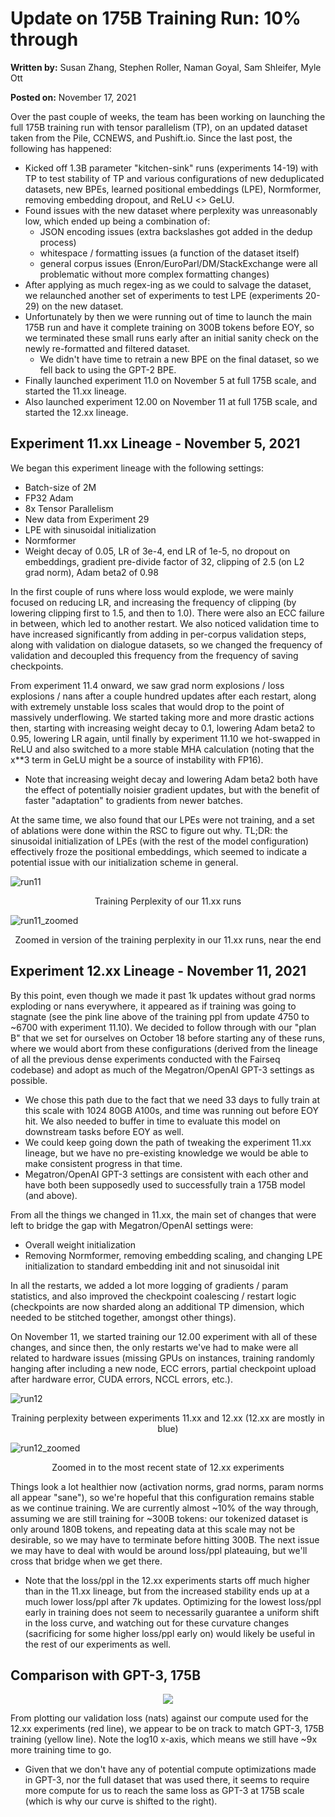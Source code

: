 # Update on 175B Training Run: 10% through
**Written by:** Susan Zhang, Stephen Roller, Naman Goyal, Sam Shleifer, Myle Ott

**Posted on:** November 17, 2021

Over the past couple of weeks, the team has been working on launching the full 175B training run with tensor parallelism (TP), on an updated dataset taken from the Pile, CCNEWS, and Pushift.io.   Since the last post, the following has happened:

* Kicked off 1.3B parameter "kitchen-sink" runs (experiments 14-19) with TP to test stability of TP and various configurations of new deduplicated datasets, new BPEs, learned positional embeddings (LPE), Normformer, removing embedding dropout, and ReLU <> GeLU.
* Found issues with the new dataset where perplexity was unreasonably low, which ended up being a combination of:
  * JSON encoding issues (extra backslashes got added in the dedup process)
  * whitespace / formatting issues (a function of the dataset itself)
  * general corpus issues (Enron/EuroParl/DM/StackExchange were all problematic without more complex formatting changes)
* After applying as much regex-ing as we could to salvage the dataset, we relaunched another set of experiments to test LPE (experiments 20-29) on the new dataset.
* Unfortunately by then we were running out of time to launch the main 175B run and have it complete training on 300B tokens before EOY, so we terminated these small runs early after an initial sanity check on the newly re-formatted and filtered dataset.
  * We didn't have time to retrain a new BPE on the final dataset, so we fell back to using the GPT-2 BPE.
* Finally launched experiment 11.0 on November 5 at full 175B scale, and started the 11.xx lineage.
* Also launched experiment 12.00 on November 11 at full 175B scale, and started the 12.xx lineage.

## Experiment 11.xx Lineage - November 5, 2021
We began this experiment lineage with the following settings:
* Batch-size of 2M
* FP32 Adam
* 8x Tensor Parallelism
* New data from Experiment 29
* LPE with sinusoidal initialization
* Normformer
* Weight decay of 0.05, LR of 3e-4, end LR of 1e-5, no dropout on embeddings, gradient pre-divide factor of 32, clipping of 2.5 (on L2 grad norm), Adam beta2 of 0.98

In the first couple of runs where loss would explode, we were mainly focused on reducing LR, and increasing the frequency of clipping (by lowering clipping first to 1.5, and then to 1.0).  There were also an ECC failure in between, which led to another restart.  We also noticed validation time to have increased significantly from adding in per-corpus validation steps, along with validation on dialogue datasets, so we changed the frequency of validation and decoupled this frequency from the frequency of saving checkpoints.

From experiment 11.4 onward, we saw grad norm explosions / loss explosions / nans after a couple hundred updates after each restart, along with extremely unstable loss scales that would drop to the point of massively underflowing. We started taking more and more drastic actions then, starting with increasing weight decay to 0.1, lowering Adam beta2 to 0.95, lowering LR again, until finally by experiment 11.10 we hot-swapped in ReLU and also switched to a more stable MHA calculation (noting that the x**3 term in GeLU might be a source of instability with FP16).
* Note that increasing weight decay and lowering Adam beta2 both have the effect of potentially noisier gradient updates, but with the benefit of faster "adaptation" to gradients from newer batches.

At the same time, we also found that our LPEs were not training, and a set of ablations were done within the RSC to figure out why.  TL;DR: the sinusoidal initialization of LPEs (with the rest of the model configuration) effectively froze the positional embeddings, which seemed to indicate a potential issue with our initialization scheme in general.

![run11](./images/run11.jpeg)
<p align="center">Training Perplexity of our 11.xx runs</p>

![run11_zoomed](./images/run11_zoomed.jpeg)
<p align="center">Zoomed in version of the training perplexity in our 11.xx runs, near the end</p>

## Experiment 12.xx Lineage - November 11, 2021

By this point, even though we made it past 1k updates without grad norms exploding or nans everywhere, it appeared as if training was going to stagnate (see the pink line above of the training ppl from update 4750 to ~6700 with experiment 11.10). We decided to follow through with our "plan B" that we set for ourselves on October 18 before starting any of these runs, where we would abort from these configurations (derived from the lineage of all the previous dense experiments conducted with the Fairseq codebase) and adopt as much of the Megatron/OpenAI GPT-3 settings as possible.

* We chose this path due to the fact that we need 33 days to fully train at this scale with 1024 80GB A100s, and time was running out before EOY hit.  We also needed to buffer in time to evaluate this model on downstream tasks before EOY as well.
* We could keep going down the path of tweaking the experiment 11.xx lineage, but we have no pre-existing knowledge we would be able to make consistent progress in that time.
* Megatron/OpenAI GPT-3 settings are consistent with each other and have both been supposedly used to successfully train a 175B model (and above).

From all the things we changed in 11.xx, the main set of changes that were left to bridge the gap with Megatron/OpenAI settings were:

* Overall weight initialization
* Removing Normformer, removing embedding scaling, and changing LPE initialization to standard embedding init and not sinusoidal init

In all the restarts, we added a lot more logging of gradients / param statistics, and also improved the checkpoint coalescing / restart logic (checkpoints are now sharded along an additional TP dimension, which needed to be stitched together, amongst other things).

On November 11, we started training our 12.00 experiment with all of these changes, and since then, the only restarts we've had to make were all related to hardware issues (missing GPUs on instances, training randomly hanging after including a new node, ECC errors, partial checkpoint upload after hardware error,  CUDA errors, NCCL errors, etc.).

![run12](./images/run12.jpeg)
<p align="center">Training perplexity between experiments 11.xx and 12.xx (12.xx are mostly in blue)</p>

![run12_zoomed](./images/run12_zoomed.jpeg)
<p align="center">Zoomed in to the most recent state of 12.xx experiments</p>

Things look a lot healthier now (activation norms, grad norms, param norms all appear "sane"), so we're hopeful that this configuration remains stable as we continue training.  We are currently almost ~10% of the way through, assuming we are still training for ~300B tokens: our tokenized dataset is only around 180B tokens, and repeating data at this scale may not be desirable, so we may have to terminate before hitting 300B.  The next issue we may have to deal with would be around loss/ppl plateauing, but we'll cross that bridge when we get there.

* Note that the loss/ppl in the 12.xx experiments starts off much higher than in the 11.xx lineage, but from the increased stability ends up at a much lower loss/ppl after 7k updates.  Optimizing for the lowest loss/ppl early in training does not seem to necessarily guarantee a uniform shift in the loss curve, and watching out for these curvature changes (sacrificing for some higher loss/ppl early on) would likely be useful in the rest of our experiments as well.

## Comparison with GPT-3, 175B
<p align="center">
<img src="./images/gpt3_comparison_10_perc.jpeg">
</p>

From plotting our validation loss (nats) against our compute used for the 12.xx experiments (red line), we appear to be on track to match GPT-3, 175B training (yellow line).  Note the log10 x-axis, which means we still have ~9x more training time to go.

* Given that we don't have any of potential compute optimizations made in GPT-3, nor the full dataset that was used there, it seems to require more compute for us to reach the same loss as GPT-3 at 175B scale (which is why our curve is shifted to the right).

